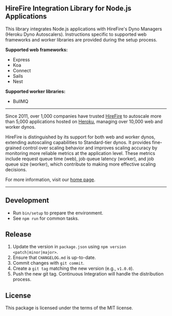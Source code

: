 ## HireFire Integration Library for Node.js Applications

This library integrates Node.js applications with HireFire's Dyno Managers (Heroku Dyno Autoscalers). Instructions specific to supported web frameworks and worker libraries are provided during the setup process.

**Supported web frameworks:**

- Express
- Koa
- Connect
- Sails
- Nest

**Supported worker libraries:**

- BullMQ

---

Since 2011, over 1,000 companies have trusted [HireFire] to autoscale more than 5,000 applications hosted on [Heroku], managing over 10,000 web and worker dynos.

HireFire is distinguished by its support for both web and worker dynos, extending autoscaling capabilities to Standard-tier dynos. It provides fine-grained control over scaling behavior and improves scaling accuracy by monitoring more reliable metrics at the application level. These metrics include request queue time (web), job queue latency (worker), and job queue size (worker), which contribute to making more effective scaling decisions.

For more information, visit our [home page][HireFire].

---

## Development

- Run `bin/setup` to prepare the environment.
- See `npm run` for common tasks.

## Release

1. Update the version in `package.json` using `npm version <patch|minor|major>`.
2. Ensure that `CHANGELOG.md` is up-to-date.
3. Commit changes with `git commit`.
4. Create a `git tag` matching the new version (e.g., `v1.0.0`).
5. Push the new git tag. Continuous Integration will handle the distribution process.

## License

This package is licensed under the terms of the MIT license.

[HireFire]: https://hirefire.io/
[Heroku]: https://heroku.com/
